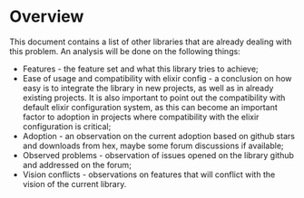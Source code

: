 # Overview
This document contains a list of other libraries that are already dealing with this problem.
An analysis will be done on the following things: 

* Features - the feature set and what this library tries to achieve;
* Ease of usage and compatibility with elixir config - a conclusion on how easy is to integrate the library in new projects, as well as in already existing projects. It is also important to point out the compatibility with default elixir configuration system, as this can become an important factor to adoption in projects where compatibility with the elixir configuration is critical;
* Adoption - an observation on the current adoption based on github stars and downloads from hex, maybe some forum discussions if available;
* Observed problems - observation of issues opened on the library github and addressed on the forum;
* Vision conflicts - observations on features that will conflict with the vision of the current library.